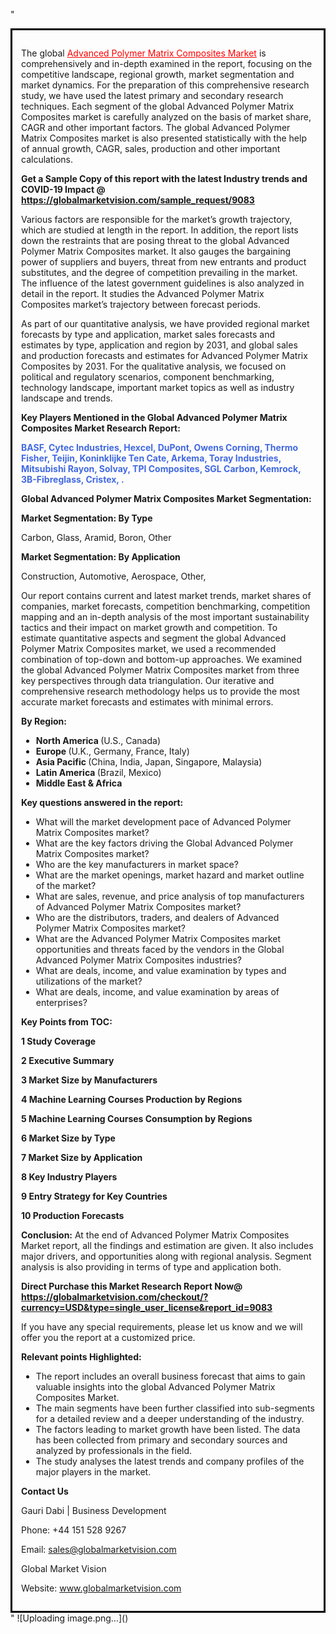 "<div style='border: 3px solid black; padding: 1em;'>

The global <a style='color: #ff0000;' href='https://globalmarketvision.com/reports/global-advanced-polymer-matrix-composites-market/9083'>Advanced Polymer Matrix Composites Market</a> is comprehensively and in-depth examined in the report, focusing on the competitive landscape, regional growth, market segmentation and market dynamics. For the preparation of this comprehensive research study, we have used the latest primary and secondary research techniques. Each segment of the global Advanced Polymer Matrix Composites market is carefully analyzed on the basis of market share, CAGR and other important factors. The global Advanced Polymer Matrix Composites market is also presented statistically with the help of annual growth, CAGR, sales, production and other important calculations.

<strong>Get a Sample Copy of this report with the latest Industry trends and COVID-19 Impact @</strong><strong> <a style='color: #ff0000;' href='https://globalmarketvision.com/sample_request/9083?utm_source=linkedinPulse&utm_medium=Dhiraj&utm_campaign=SN'><strong>https://globalmarketvision.com/sample_request/9083 </strong></a></strong>

Various factors are responsible for the market’s growth trajectory, which are studied at length in the report. In addition, the report lists down the restraints that are posing threat to the global Advanced Polymer Matrix Composites market. It also gauges the bargaining power of suppliers and buyers, threat from new entrants and product substitutes, and the degree of competition prevailing in the market. The influence of the latest government guidelines is also analyzed in detail in the report. It studies the Advanced Polymer Matrix Composites market’s trajectory between forecast periods.

As part of our quantitative analysis, we have provided regional market forecasts by type and application, market sales forecasts and estimates by type, application and region by 2031, and global sales and production forecasts and estimates for Advanced Polymer Matrix Composites by 2031. For the qualitative analysis, we focused on political and regulatory scenarios, component benchmarking, technology landscape, important market topics as well as industry landscape and trends.

<strong>Key Players Mentioned in the Global Advanced Polymer Matrix Composites Market Research Report:</strong>

<strong style='color: #4169e1;'>BASF, Cytec Industries, Hexcel, DuPont, Owens Corning, Thermo Fisher, Teijin, Koninklijke Ten Cate, Arkema, Toray Industries, Mitsubishi Rayon, Solvay, TPI Composites, SGL Carbon, Kemrock, 3B-Fibreglass, Cristex, .

</strong>

<strong>Global Advanced Polymer Matrix Composites Market Segmentation:</strong>

<strong>Market Segmentation: By Type</strong>

Carbon, Glass, Aramid, Boron, Other

<strong>Market Segmentation: By Application</strong>

Construction, Automotive, Aerospace, Other,

Our report contains current and latest market trends, market shares of companies, market forecasts, competition benchmarking, competition mapping and an in-depth analysis of the most important sustainability tactics and their impact on market growth and competition. To estimate quantitative aspects and segment the global Advanced Polymer Matrix Composites market, we used a recommended combination of top-down and bottom-up approaches. We examined the global Advanced Polymer Matrix Composites market from three key perspectives through data triangulation. Our iterative and comprehensive research methodology helps us to provide the most accurate market forecasts and estimates with minimal errors.

<strong>By Region:</strong>
<ul>
  <li><strong> North America </strong>(U.S., Canada)</li>
  <li><strong> Europe </strong>(U.K., Germany, France, Italy)</li>
  <li><strong> Asia Pacific </strong>(China, India, Japan, Singapore, Malaysia)</li>
  <li><strong> Latin America </strong>(Brazil, Mexico)</li>
  <li><strong> Middle East &amp; Africa</strong></li>
</ul>
<strong>Key questions answered in the report:</strong>
<ul>
  <li>What will the market development pace of Advanced Polymer Matrix Composites market?</li>
  <li>What are the key factors driving the Global Advanced Polymer Matrix Composites market?</li>
  <li>Who are the key manufacturers in market space?</li>
  <li>What are the market openings, market hazard and market outline of the market?</li>
  <li>What are sales, revenue, and price analysis of top manufacturers of Advanced Polymer Matrix Composites market?</li>
  <li>Who are the distributors, traders, and dealers of Advanced Polymer Matrix Composites market?</li>
  <li>What are the Advanced Polymer Matrix Composites market opportunities and threats faced by the vendors in the Global Advanced Polymer Matrix Composites industries?</li>
  <li>What are deals, income, and value examination by types and utilizations of the market?</li>
  <li>What are deals, income, and value examination by areas of enterprises?</li>
</ul>
<strong>Key Points from TOC:</strong>

<strong>1 Study Coverage</strong>

<strong>2 Executive Summary</strong>

<strong>3 Market Size by Manufacturers</strong>

<strong>4 Machine Learning Courses Production by Regions</strong>

<strong>5 Machine Learning Courses Consumption by Regions</strong>

<strong>6 Market Size by Type</strong>

<strong>7 Market Size by Application</strong>

<strong>8 Key Industry Players</strong>

<strong>9 Entry Strategy for Key Countries</strong>

<strong>10 Production Forecasts</strong>

<strong>Conclusion:</strong> At the end of Advanced Polymer Matrix Composites Market report, all the findings and estimation are given. It also includes major drivers, and opportunities along with regional analysis. Segment analysis is also providing in terms of type and application both.

<strong>Direct Purchase this Market Research Report Now</strong><strong>@</strong><strong> <strong><a style='color: #ff0000;' href='https://globalmarketvision.com/checkout/?currency=USD&type=single_user_license&report_id=9083?utm_source=linkedinPulse&utm_medium=Dhiraj&utm_campaign=SN'>https://globalmarketvision.com/checkout/?currency=USD&type=single_user_license&report_id=9083</a></strong></strong>

If you have any special requirements, please let us know and we will offer you the report at a customized price.

<strong>Relevant points Highlighted:</strong>
<ul>
  <li>The report includes an overall business forecast that aims to gain valuable insights into the global Advanced Polymer Matrix Composites Market.</li>
  <li>The main segments have been further classified into sub-segments for a detailed review and a deeper understanding of the industry.</li>
  <li>The factors leading to market growth have been listed. The data has been collected from primary and secondary sources and analyzed by professionals in the field.</li>
  <li>The study analyses the latest trends and company profiles of the major players in the market.</li>
</ul>
<strong>Contact Us</strong>

Gauri Dabi | Business Development

Phone: +44 151 528 9267

Email: <a href='mailto:sales@globalmarketvision.com'>sales@globalmarketvision.com</a>

Global Market Vision

Website: <a href='http://www.globalmarketvision.com/'>www.globalmarketvision.com</a>

</div>"
![Uploading image.png…]()
